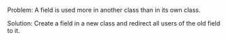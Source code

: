 Problem: A field is used more in another class than in its own class.

Solution: Create a field in a new class and redirect all users of the old field to it.
